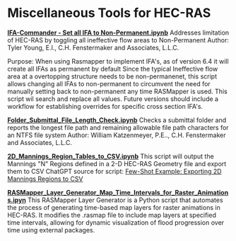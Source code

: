 # Miscellaneous Tools for HEC-RAS

**[IFA-Commander - Set all IFA to Non-Permanent.ipynb](./IFA-Commander%20-%20Set%20all%20IFA%20to%20Non-Permanent.ipynb)**
Addresses limitation of HEC-RAS by toggling all ineffective flow areas to Non-Permanent
Author: Tyler Young, E.I., C.H. Fenstermaker and Associates, L.L.C.

Purpose:
When using Rasmapper to implement IFA's, as of version 6.4 it will create all IFAs as permanent by default
Since the typical Ineffective flow area at a overtopping structure needs to be non-permanenet, this script allows changing all IFAs to non-permanent to circumvent the need for manually setting back to non-permanent any time RASMapper is used.  This script wil search and replace all values.  Future versions should include a workflow for establishing overrides for specific cross section IFA's.  


**[Folder_Submittal_File_Length_Check.ipynb](./Folder_Submittal_File_Length_Check.ipynb)**
Checks a submittal folder and reports the longest file path and remaining allowable file path characters for an NTFS file system
Author: William Katzenmeyer, P.E.., C.H. Fenstermaker and Associates, L.L.C.


**[2D_Mannings_Region_Tables_to_CSV.ipynb](./2D_Mannings_Region_Tables_to_CSV.ipynb)**
This script will output the Mannings "N" Regions defined in a 2-D HEC-RAS Geometry file and export them to CSV
ChatGPT source for script:  [Few-Shot Example: Exporting 2D Mannings Regions to CSV](https://chat.openai.com/share/5c0f6028-c7a8-4d1e-baf9-75abeb450065) 


**[RASMapper_Layer_Generator_Map_Time_Intervals_for_Raster_Animations.ipyn](./RASMapper_Layer_Generator_Map_Time_Intervals_for_Raster_Animations.ipynb)**
This RASMapper Layer Generator is a Python script that automates the process of generating time-based map layers for raster animations in HEC-RAS. It modifies the .rasmap file to include map layers at specified time intervals, allowing for dynamic visualization of flood progression over time using external packages.
